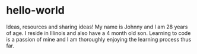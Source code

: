 # hello-world
Ideas, resources and sharing ideas!
My name is Johnny and I am 28 years of age. I reside in Illinois and also have a 4 month old son. Learning to code is a passion of mine and I am thoroughly enjoying the learning process thus far. 
